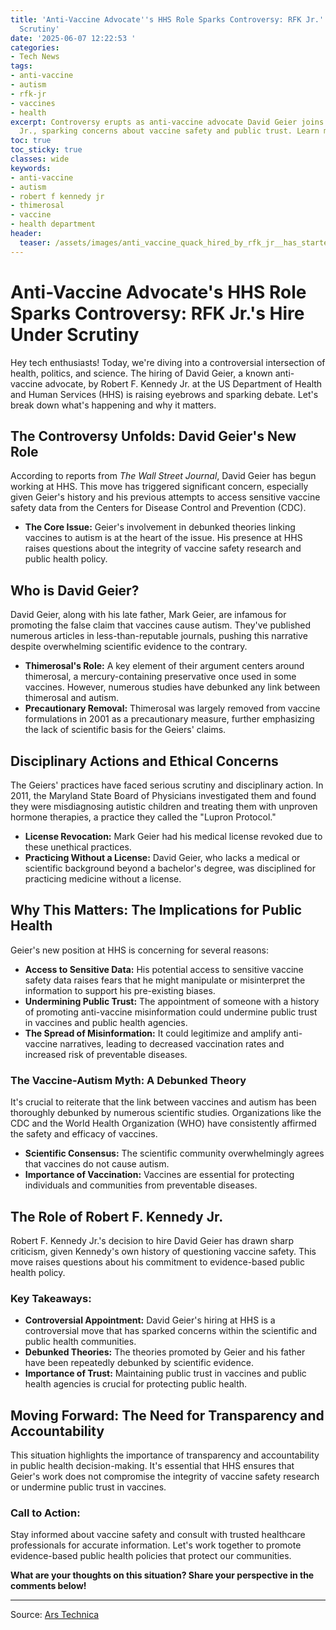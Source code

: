 ```yaml
---
title: 'Anti-Vaccine Advocate''s HHS Role Sparks Controversy: RFK Jr.''s Hire Under
  Scrutiny'
date: '2025-06-07 12:22:53 '
categories:
- Tech News
tags:
- anti-vaccine
- autism
- rfk-jr
- vaccines
- health
excerpt: Controversy erupts as anti-vaccine advocate David Geier joins HHS under RFK
  Jr., sparking concerns about vaccine safety and public trust. Learn more!
toc: true
toc_sticky: true
classes: wide
keywords:
- anti-vaccine
- autism
- robert f kennedy jr
- thimerosal
- vaccine
- health department
header:
  teaser: /assets/images/anti_vaccine_quack_hired_by_rfk_jr__has_started_wo_20250607122253.jpg
---
```


# Anti-Vaccine Advocate's HHS Role Sparks Controversy: RFK Jr.'s Hire Under Scrutiny

Hey tech enthusiasts! Today, we're diving into a controversial intersection of health, politics, and science. The hiring of David Geier, a known anti-vaccine advocate, by Robert F. Kennedy Jr. at the US Department of Health and Human Services (HHS) is raising eyebrows and sparking debate. Let's break down what's happening and why it matters.

## The Controversy Unfolds: David Geier's New Role

According to reports from *The Wall Street Journal*, David Geier has begun working at HHS. This move has triggered significant concern, especially given Geier's history and his previous attempts to access sensitive vaccine safety data from the Centers for Disease Control and Prevention (CDC).

*   **The Core Issue:** Geier's involvement in debunked theories linking vaccines to autism is at the heart of the issue. His presence at HHS raises questions about the integrity of vaccine safety research and public health policy.

## Who is David Geier?

David Geier, along with his late father, Mark Geier, are infamous for promoting the false claim that vaccines cause autism. They've published numerous articles in less-than-reputable journals, pushing this narrative despite overwhelming scientific evidence to the contrary.

*   **Thimerosal's Role:** A key element of their argument centers around thimerosal, a mercury-containing preservative once used in some vaccines. However, numerous studies have debunked any link between thimerosal and autism. 
*   **Precautionary Removal:** Thimerosal was largely removed from vaccine formulations in 2001 as a precautionary measure, further emphasizing the lack of scientific basis for the Geiers' claims.

## Disciplinary Actions and Ethical Concerns

The Geiers' practices have faced serious scrutiny and disciplinary action. In 2011, the Maryland State Board of Physicians investigated them and found they were misdiagnosing autistic children and treating them with unproven hormone therapies, a practice they called the "Lupron Protocol."

*   **License Revocation:** Mark Geier had his medical license revoked due to these unethical practices.
*   **Practicing Without a License:** David Geier, who lacks a medical or scientific background beyond a bachelor's degree, was disciplined for practicing medicine without a license.

## Why This Matters: The Implications for Public Health

Geier's new position at HHS is concerning for several reasons:

*   **Access to Sensitive Data:** His potential access to sensitive vaccine safety data raises fears that he might manipulate or misinterpret the information to support his pre-existing biases.
*   **Undermining Public Trust:** The appointment of someone with a history of promoting anti-vaccine misinformation could undermine public trust in vaccines and public health agencies.
*   **The Spread of Misinformation:** It could legitimize and amplify anti-vaccine narratives, leading to decreased vaccination rates and increased risk of preventable diseases.

### The Vaccine-Autism Myth: A Debunked Theory

It's crucial to reiterate that the link between vaccines and autism has been thoroughly debunked by numerous scientific studies. Organizations like the CDC and the World Health Organization (WHO) have consistently affirmed the safety and efficacy of vaccines. 

*   **Scientific Consensus:** The scientific community overwhelmingly agrees that vaccines do not cause autism.
*   **Importance of Vaccination:** Vaccines are essential for protecting individuals and communities from preventable diseases.

## The Role of Robert F. Kennedy Jr.

Robert F. Kennedy Jr.'s decision to hire David Geier has drawn sharp criticism, given Kennedy's own history of questioning vaccine safety. This move raises questions about his commitment to evidence-based public health policy.

### Key Takeaways:

*   **Controversial Appointment:** David Geier's hiring at HHS is a controversial move that has sparked concerns within the scientific and public health communities.
*   **Debunked Theories:** The theories promoted by Geier and his father have been repeatedly debunked by scientific evidence.
*   **Importance of Trust:** Maintaining public trust in vaccines and public health agencies is crucial for protecting public health.

## Moving Forward: The Need for Transparency and Accountability

This situation highlights the importance of transparency and accountability in public health decision-making. It's essential that HHS ensures that Geier's work does not compromise the integrity of vaccine safety research or undermine public trust in vaccines.

### Call to Action:

Stay informed about vaccine safety and consult with trusted healthcare professionals for accurate information. Let's work together to promote evidence-based public health policies that protect our communities.

**What are your thoughts on this situation? Share your perspective in the comments below!**

---

Source: [Ars Technica](https://arstechnica.com/health/2025/06/anti-vaccine-quack-hired-by-rfk-jr-has-started-work-at-the-health-department/)